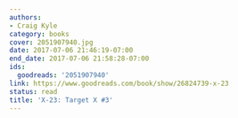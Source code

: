 ```yaml
---
authors:
- Craig Kyle
category: books
cover: 2051907940.jpg
date: 2017-07-06 21:46:19-07:00
end_date: 2017-07-06 21:58:28-07:00
ids:
  goodreads: '2051907940'
link: https://www.goodreads.com/book/show/26824739-x-23
status: read
title: 'X-23: Target X #3'
---
```

